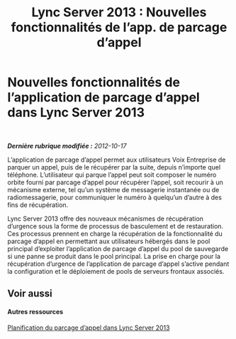 ﻿---
title: "Lync Server 2013 : Nouvelles fonctionnalités de l’app. de parcage d’appel"
TOCTitle: Nouvelles fonctionnalités de l’application de parcage d’appel
ms:assetid: bddff13c-92cc-47fd-bfd4-6e8bfbfed11b
ms:mtpsurl: https://technet.microsoft.com/fr-fr/library/Gg412927(v=OCS.15)
ms:contentKeyID: 49298706
ms.date: 05/20/2016
mtps_version: v=OCS.15
ms.translationtype: HT
---

# Nouvelles fonctionnalités de l’application de parcage d’appel dans Lync Server 2013

 

_**Dernière rubrique modifiée :** 2012-10-17_

L’application de parcage d’appel permet aux utilisateurs Voix Entreprise de parquer un appel, puis de le récupérer par la suite, depuis n’importe quel téléphone. L’utilisateur qui parque l’appel peut soit composer le numéro orbite fourni par parcage d’appel pour récupérer l’appel, soit recourir à un mécanisme externe, tel qu’un système de messagerie instantanée ou de radiomessagerie, pour communiquer le numéro à quelqu’un d’autre à des fins de récupération.

Lync Server 2013 offre des nouveaux mécanismes de récupération d’urgence sous la forme de processus de basculement et de restauration. Ces processus prennent en charge la récupération de la fonctionnalité du parcage d’appel en permettant aux utilisateurs hébergés dans le pool principal d’exploiter l’application de parcage d’appel du pool de sauvegarde si une panne se produit dans le pool principal. La prise en charge pour la récupération d’urgence de l’application de parcage d’appel s’active pendant la configuration et le déploiement de pools de serveurs frontaux associés.

## Voir aussi

#### Autres ressources

[Planification du parcage d’appel dans Lync Server 2013](lync-server-2013-planning-for-call-park.md)

